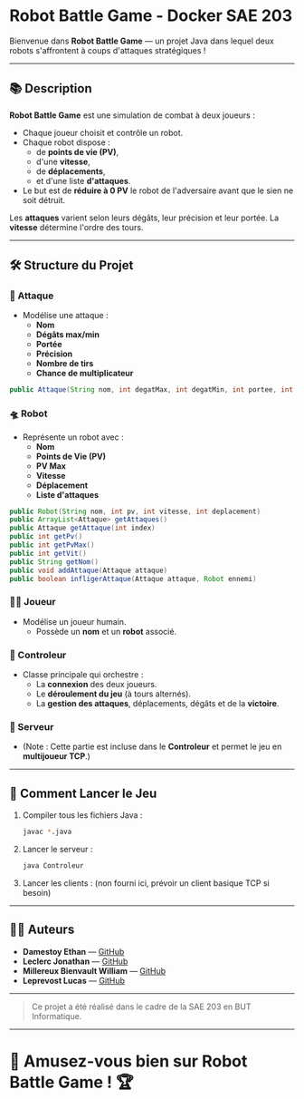 # Robot Battle Game - Docker SAE 203

Bienvenue dans **Robot Battle Game** — un projet Java dans lequel deux robots s'affrontent à coups d'attaques stratégiques !

---

## 📚 Description

**Robot Battle Game** est une simulation de combat à deux joueurs :

- Chaque joueur choisit et contrôle un robot.
- Chaque robot dispose :
  - de **points de vie (PV)**,
  - d'une **vitesse**,
  - de **déplacements**, 
  - et d'une liste **d'attaques**.
- Le but est de **réduire à 0 PV** le robot de l'adversaire avant que le sien ne soit détruit.

Les **attaques** varient selon leurs dégâts, leur précision et leur portée. 
La **vitesse** détermine l'ordre des tours.


---

## 🛠️ Structure du Projet

### 🔬 Attaque
- Modélise une attaque :
  - **Nom**
  - **Dégâts max/min**
  - **Portée**
  - **Précision**
  - **Nombre de tirs**
  - **Chance de multiplicateur**

```java
public Attaque(String nom, int degatMax, int degatMin, int portee, int porteeMax, int precisionMax, int precisionMin, int nbTirs, int chanceMulti)
```

### 🛸 Robot
- Représente un robot avec :
  - **Nom**
  - **Points de Vie (PV)**
  - **PV Max**
  - **Vitesse**
  - **Déplacement**
  - **Liste d'attaques**

```java
public Robot(String nom, int pv, int vitesse, int deplacement)
public ArrayList<Attaque> getAttaques()
public Attaque getAttaque(int index)
public int getPv()
public int getPvMax()
public int getVit()
public String getNom()
public void addAttaque(Attaque attaque)
public boolean infligerAttaque(Attaque attaque, Robot ennemi)
```

### 👨‍💻 Joueur
- Modélise un joueur humain.
  - Possède un **nom** et un **robot** associé.

### 📁 Controleur
- Classe principale qui orchestre :
  - La **connexion** des deux joueurs.
  - Le **déroulement du jeu** (à tours alternés).
  - La **gestion des attaques**, déplacements, dégâts et de la **victoire**.


### 🚀 Serveur
- (Note : Cette partie est incluse dans le **Controleur** et permet le jeu en **multijoueur TCP**.)

---

## 🚀 Comment Lancer le Jeu

1. Compiler tous les fichiers Java :
   ```bash
   javac *.java
   ```
2. Lancer le serveur :
   ```bash
   java Controleur
   ```

3. Lancer les clients : (non fourni ici, prévoir un client basique TCP si besoin)

---

## 🧑‍💻 Auteurs

- **Damestoy Ethan**  — [GitHub](#)
- **Leclerc Jonathan** — [GitHub](#)
- **Millereux Bienvault William** — [GitHub](#)
- **Leprevost Lucas** — [GitHub](#)

---

> Ce projet a été réalisé dans le cadre de la SAE 203 en BUT Informatique.

---

# 🎉 Amusez-vous bien sur **Robot Battle Game** ! 🏆

